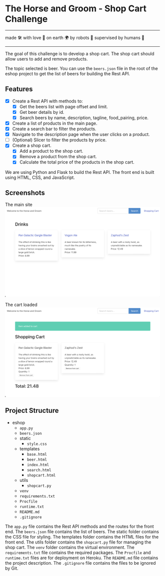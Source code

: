 # The Horse and Groom - Shop Cart Challenge

---

made 🛠️ with love 💖 on earth 🌍 by robots 🤖 supervised by humans 👥

---

The goal of this challenge is to develop a shop cart. The shop cart should allow users to add and remove products.

The topic selected is beer. You can use the `beers.json` file in the root of the eshop project to get the list of beers for building the Rest API.

## Features
- [X] Create a Rest API with methods to:
  - [X] Get the beers list with page offset and limit.
  - [X] Get beer details by id.
  - [X] Search beers by name, description, tagline, food_pairing, price.
- [X] Create a list of products in the main page.
- [X] Create a search bar to filter the products.
- [X] Navigate to the description page when the user clicks on a product.
- [ ] (Optional) Slicer to filter the products by price.
- [X] Create a shop cart.
  - [X] Add a product to the shop cart.
  - [X] Remove a product from the shop cart.
  - [X] Calculate the total price of the products in the shop cart.

We are using Python and Flask to build the Rest API. The front end is built using HTML, CSS, and JavaScript.

## Screenshots

The main site
![](screenshot_01.png)

The cart loaded
![](screenshot_02.png)



## Project Structure

- eshop
  - `app.py`
  - `beers.json`
  - static
    - `style.css`
  - templates
    - `base.html`
    - `beer.html`
    - `index.html`
    - `search.html`
    - `shopcart.html`
  - utils
    - `shopcart.py`
  - `venv`
  - `requirements.txt`
  - `Procfile`
  - `runtime.txt`
  - `README.md`
  - `.gitignore`

The `app.py` file contains the Rest API methods and the routes for the front end. The `beers.json` file contains the list of beers. The static folder contains the CSS file for styling. The templates folder contains the HTML files for the front end. The utils folder contains the `shopcart.py` file for managing the shop cart. The `venv` folder contains the virtual environment. The `requirements.txt` file contains the required packages. The `Procfile` and `runtime.txt` files are for deployment on Heroku. The `README.md` file contains the project description. The `.gitignore` file contains the files to be ignored by Git.
